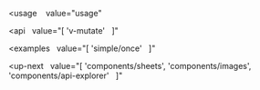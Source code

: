 <usage
   value="usage"
></usage>

<api
  value="[
  'v-mutate'
  ]"
></api>

<examples
  value="[
  'simple/once'
  ]"
></examples>

<up-next
  value="[
  'components/sheets',
  'components/images',
  'components/api-explorer'
  ]"
></up-next>